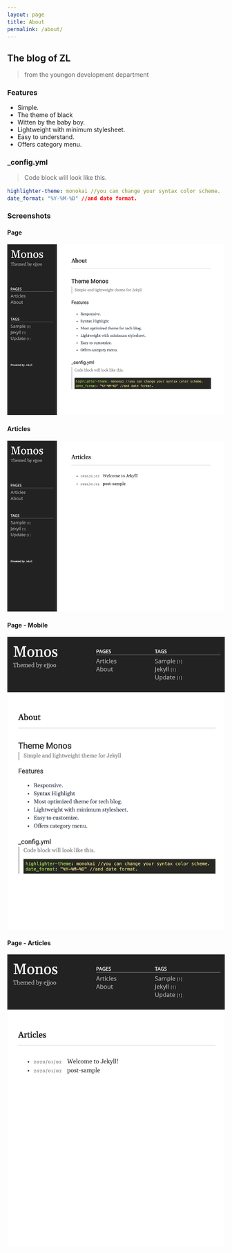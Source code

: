 ```yaml
---
layout: page
title: About
permalink: /about/
---
```


## The blog of ZL
> from the youngon development department

### Features
- Simple.
- The theme of black
- Witten by the baby boy.
- Lightweight with minimum stylesheet.
- Easy to understand.
- Offers category menu.

### _config.yml
> Code block will look like this.
```yml
highlighter-theme: monokai //you can change your syntax color scheme.
date_format: "%Y-%M-%D" //and date format.
```

### Screenshots
#### Page
![alt text](/public/img/screenshot-1.png)
#### Articles
![alt text](/public/img/screenshot-2.png)
#### Page - Mobile
![alt text](/public/img/screenshot-m1.png)
#### Page - Articles
![alt text](/public/img/screenshot-m2.png)
